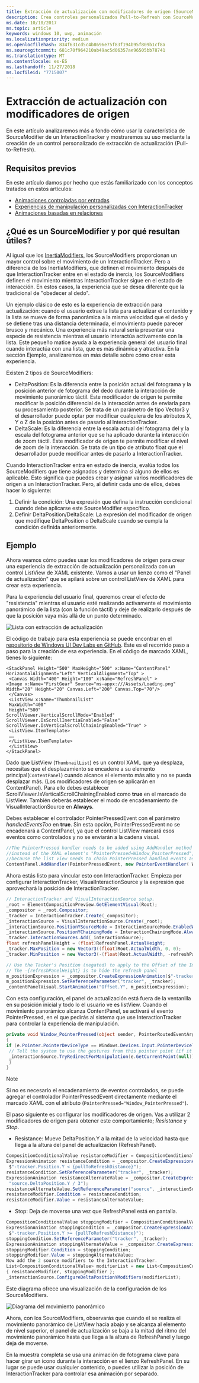 ```yaml
---
title: Extracción de actualización con modificadores de origen (SourceModifiers)
description: Crea controles personalizados Pull-to-Refresh con SourceModifiers
ms.date: 10/10/2017
ms.topic: article
keywords: windows 10, uwp, animación
ms.localizationpriority: medium
ms.openlocfilehash: 834f631cd5c4b8696e75f83f194b95f809b1cf8a
ms.sourcegitcommit: 681c70f964210ab49ac5d06357ae96505bb78741
ms.translationtype: MT
ms.contentlocale: es-ES
ms.lasthandoff: 11/27/2018
ms.locfileid: "7715007"
---
```

# <a name="pull-to-refresh-with-source-modifiers"></a>Extracción de actualización con modificadores de origen

En este artículo analizaremos más a fondo cómo usar la característica de SourceModifier de un InteractionTracker y mostraremos su uso mediante la creación de un control personalizado de extracción de actualización (Pull-to-Refresh).

## <a name="prerequisites"></a>Requisitos previos

En este artículo damos por hecho que estás familiarizado con los conceptos tratados en estos artículos:

- [Animaciones controladas por entradas](input-driven-animations.md)
- [Experiencias de manipulación personalizadas con InteractionTracker](interaction-tracker-manipulations.md)
- [Animaciones basadas en relaciones](relation-animations.md)

## <a name="what-is-a-sourcemodifier-and-why-are-they-useful"></a>¿Qué es un SourceModifier y por qué resultan útiles?

Al igual que los [InertiaModifiers](inertia-modifiers.md), los SourceModifiers proporcionan un mayor control sobre el movimiento de un InteractionTracker. Pero a diferencia de los InertiaModifiers, que definen el movimiento después de que InteractionTracker entre en el estado de inercia, los SourceModifiers definen el movimiento mientras InteractionTracker sigue en el estado de interacción. En estos casos, la experiencia que se desea diferente que la tradicional de "obedecer al dedo".

Un ejemplo clásico de esto es la experiencia de extracción para actualización: cuando el usuario extrae la lista para actualizar el contenido y la lista se mueve de forma panorámica a la misma velocidad que el dedo y se detiene tras una distancia determinada, el movimiento puede parecer brusco y mecánico. Una experiencia más natural sería presentar una especie de resistencia mientras el usuario interactúa activamente con la lista. Este pequeño matice ayuda a la experiencia general del usuario final cuando interactúa con una lista, que es más dinámica y atractiva. En la sección Ejemplo, analizaremos en más detalle sobre cómo crear esta experiencia.

Existen 2 tipos de SourceModifiers:

- DeltaPosition: Es la diferencia entre la posición actual del fotograma y la posición anterior de fotograma del dedo durante la interacción de movimiento panorámico táctil. Este modificador de origen te permite modificar la posición diferencial de la interacción antes de enviarla para su procesamiento posterior. Se trata de un parámetro de tipo Vector3 y el desarrollador puede optar por modificar cualquiera de los atributos X, Y o Z de la posición antes de pasarlo al InteractionTracker.
- DeltaScale: Es la diferencia entre la escala actual del fotograma del y la escala del fotograma anterior que se ha aplicado durante la interacción de zoom táctil. Este modificador de origen te permite modificar el nivel de zoom de la interacción. Se trata de un tipo de atributo float que el desarrollador puede modificar antes de pasarlo a InteractionTracker.

Cuando InteractionTracker entra en estado de inercia, evalúa todos los SourceModifiers que tiene asignados y determina si alguno de ellos es aplicable. Esto significa que puedes crear y asignar varios modificadores de origen a un InteractionTracker. Pero, al definir cada uno de ellos, debes hacer lo siguiente:

1. Definir la condición: Una expresión que defina la instrucción condicional cuando debe aplicarse este SourceModifier específico.
1. Definir DeltaPosition/DeltaScale: La expresión del modificador de origen que modifique DeltaPosition o DeltaScale cuando se cumpla la condición definida anteriormente.

## <a name="example"></a>Ejemplo

Ahora veamos cómo puedes usar los modificadores de origen para crear una experiencia de extracción de actualización personalizada con un control ListView de XAML existente. Vamos a usar un lienzo como el "Panel de actualización" que se apilará sobre un control ListView de XAML para crear esta experiencia.

Para la experiencia del usuario final, queremos crear el efecto de "resistencia" mientras el usuario esté realizando activamente el movimiento panorámico de la lista (con la función táctil) y deje de realizarlo después de que la posición vaya más allá de un punto determinado.

![Lista con extracción de actualización](images/animation/city-list.gif)

El código de trabajo para esta experiencia se puede encontrar en el [repositorio de Windows UI Dev Labs en GitHub](https://github.com/Microsoft/WindowsUIDevLabs). Este es el recorrido paso a paso para la creación de esa experiencia.
En el código de marcado XAML, tienes lo siguiente:

```xaml
<StackPanel Height="500" MaxHeight="500" x:Name="ContentPanel" HorizontalAlignment="Left" VerticalAlignment="Top" >
 <Canvas Width="400" Height="100" x:Name="RefreshPanel" >
<Image x:Name="FirstGear" Source="ms-appx:///Assets/Loading.png" Width="20" Height="20" Canvas.Left="200" Canvas.Top="70"/>
 </Canvas>
 <ListView x:Name="ThumbnailList"
 MaxWidth="400"
 Height="500"
ScrollViewer.VerticalScrollMode="Enabled" ScrollViewer.IsScrollInertiaEnabled="False" ScrollViewer.IsVerticalScrollChainingEnabled="True" >
 <ListView.ItemTemplate>
 ……
 </ListView.ItemTemplate>
 </ListView>
</StackPanel>
```

Dado que ListView (`ThumbnailList`) es un control XAML que ya desplaza, necesitas que el desplazamiento se encadene a su elemento principal(`ContentPanel`) cuando alcance el elemento más alto y no se pueda desplazar más. (Los modificadores de origen se aplicarán en ContentPanel). Para ello debes establecer ScrollViewer.IsVerticalScrollChainingEnabled como **true** en el marcado de ListView. También deberás establecer el modo de encadenamiento de VisualInteractionSource en **Always**.

Debes establecer el controlador PointerPressedEvent con el parámetro _handledEventsToo_ en **true**. Sin esta opción, PointerPressedEvent no se encadenará a ContentPanel, ya que el control ListView marcará esos eventos como controlados y no se enviarán a la cadena visual.

```csharp
//The PointerPressed handler needs to be added using AddHandler method with the //handledEventsToo boolean set to "true"
//instead of the XAML element's "PointerPressed=Window_PointerPressed",
//because the list view needs to chain PointerPressed handled events as well.
ContentPanel.AddHandler(PointerPressedEvent, new PointerEventHandler( Window_PointerPressed), true);
```

Ahora estás listo para vincular esto con InteractionTracker. Empieza por configurar InteractionTracker, VisualInteractionSource y la expresión que aprovechará la posición de InteractionTracker.

```csharp
// InteractionTracker and VisualInteractionSource setup.
_root = ElementCompositionPreview.GetElementVisual(Root);
_compositor = _root.Compositor;
_tracker = InteractionTracker.Create(_compositor);
_interactionSource = VisualInteractionSource.Create(_root);
_interactionSource.PositionYSourceMode = InteractionSourceMode.EnabledWithInertia;
_interactionSource.PositionYChainingMode = InteractionChainingMode.Always;
_tracker.InteractionSources.Add(_interactionSource);
float refreshPanelHeight = (float)RefreshPanel.ActualHeight;
_tracker.MaxPosition = new Vector3((float)Root.ActualWidth, 0, 0);
_tracker.MinPosition = new Vector3(-(float)Root.ActualWidth, -refreshPanelHeight, 0);

// Use the Tacker's Position (negated) to apply to the Offset of the Image.
// The -{refreshPanelHeight} is to hide the refresh panel
m_positionExpression = _compositor.CreateExpressionAnimation($"-tracker.Position.Y - {refreshPanelHeight} ");
m_positionExpression.SetReferenceParameter("tracker", _tracker);
_contentPanelVisual.StartAnimation("Offset.Y", m_positionExpression);
```

Con esta configuración, el panel de actualización está fuera de la ventanilla en su posición inicial y todo lo el usuario ve es listView. Cuando el movimiento panorámico alcanza ContentPanel, se activará el evento PointerPressed, en el que pedirás al sistema que use InteractionTracker para controlar la experiencia de manipulación.

```csharp
private void Window_PointerPressed(object sender, PointerRoutedEventArgs e)
{
if (e.Pointer.PointerDeviceType == Windows.Devices.Input.PointerDeviceType.Touch) {
 // Tell the system to use the gestures from this pointer point (if it can).
 _interactionSource.TryRedirectForManipulation(e.GetCurrentPoint(null));
 }
}
```

> [!NOTE]
> Si no es necesario el encadenamiento de eventos controlados, se puede agregar el controlador PointerPressedEvent directamente mediante el marcado XAML con el atributo (`PointerPressed="Window_PointerPressed"`).

El paso siguiente es configurar los modificadores de origen. Vas a utilizar 2 modificadores de origen para obtener este comportamiento; _Resistance_ y _Stop_.

- Resistance: Mueve DeltaPosition.Y a la mitad de la velocidad hasta que llega a la altura del panel de actualización (RefreshPanel).

```csharp
CompositionConditionalValue resistanceModifier = CompositionConditionalValue.Create (_compositor);
ExpressionAnimation resistanceCondition = _compositor.CreateExpressionAnimation(
 $"-tracker.Position.Y < {pullToRefreshDistance}");
resistanceCondition.SetReferenceParameter("tracker", _tracker);
ExpressionAnimation resistanceAlternateValue = _compositor.CreateExpressionAnimation(
 "source.DeltaPosition.Y / 3");
resistanceAlternateValue.SetReferenceParameter("source", _interactionSource);
resistanceModifier.Condition = resistanceCondition;
resistanceModifier.Value = resistanceAlternateValue;
```

- Stop: Deja de moverse una vez que RefreshPanel está en pantalla.

```csharp
CompositionConditionalValue stoppingModifier = CompositionConditionalValue.Create (_compositor);
ExpressionAnimation stoppingCondition = _compositor.CreateExpressionAnimation(
 $"-tracker.Position.Y >= {pullToRefreshDistance}");
stoppingCondition.SetReferenceParameter("tracker", _tracker);
ExpressionAnimation stoppingAlternateValue = _compositor.CreateExpressionAnimation("0");
stoppingModifier.Condition = stoppingCondition;
stoppingModifier.Value = stoppingAlternateValue;
Now add the 2 source modifiers to the InteractionTracker.
List<CompositionConditionalValue> modifierList = new List<CompositionConditionalValue>()
{ resistanceModifier, stoppingModifier };
_interactionSource.ConfigureDeltaPositionYModifiers(modifierList);
```

Este diagrama ofrece una visualización de la configuración de los SourceModifiers.

![Diagrama del movimiento panorámico](images/animation/source-modifiers-diagram.png)

Ahora, con los SourceModifiers, observarás que cuando el se realiza el movimiento panorámico de ListView hacia abajo y se alcanza al elemento de nivel superior, el panel de actualización se baja a la mitad del ritmo del movimiento panorámico hasta que llega a la altura de RefreshPanel y luego deja de moverse.

En la muestra completa se usa una animación de fotograma clave para hacer girar un icono durante la interacción en el lienzo RefreshPanel. En su lugar se puede usar cualquier contenido, o puedes utilizar la posición de InteractionTracker para controlar esa animación por separado.
